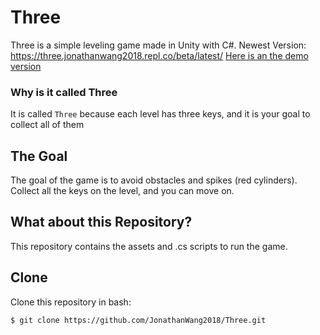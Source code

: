 # Three
Three is a simple leveling game made in Unity with C#. 
Newest Version: https://three.jonathanwang2018.repl.co/beta/latest/
[Here is an the demo version](https://three.jonathan2018.repl.co/releases/demo/)

### Why is it called Three
It is called `Three` because each level has three keys, and it is your goal to collect all of them

## The Goal
The goal of the game is to avoid obstacles and spikes (red cylinders). Collect all the keys on the level, and you can move on.

## What about this Repository?
This repository contains the assets and .cs scripts to run the game.

## Clone
Clone this repository in bash:
```bash
$ git clone https://github.com/JonathanWang2018/Three.git
```
